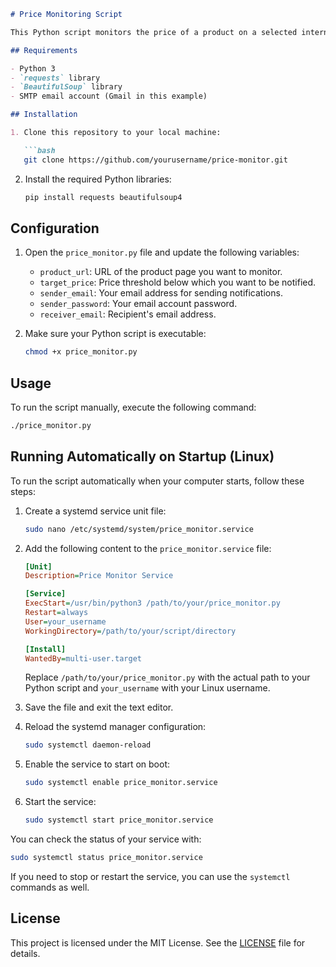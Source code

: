 ```markdown
# Price Monitoring Script

This Python script monitors the price of a product on a selected internet store and sends an email notification if the price drops below a specified threshold.

## Requirements

- Python 3
- `requests` library
- `BeautifulSoup` library
- SMTP email account (Gmail in this example)

## Installation

1. Clone this repository to your local machine:

   ```bash
   git clone https://github.com/yourusername/price-monitor.git
   ```

2. Install the required Python libraries:

   ```bash
   pip install requests beautifulsoup4
   ```

## Configuration

1. Open the `price_monitor.py` file and update the following variables:

   - `product_url`: URL of the product page you want to monitor.
   - `target_price`: Price threshold below which you want to be notified.
   - `sender_email`: Your email address for sending notifications.
   - `sender_password`: Your email account password.
   - `receiver_email`: Recipient's email address.

2. Make sure your Python script is executable:

   ```bash
   chmod +x price_monitor.py
   ```

## Usage

To run the script manually, execute the following command:

```bash
./price_monitor.py
```

## Running Automatically on Startup (Linux)

To run the script automatically when your computer starts, follow these steps:

1. Create a systemd service unit file:

   ```bash
   sudo nano /etc/systemd/system/price_monitor.service
   ```

2. Add the following content to the `price_monitor.service` file:

   ```ini
   [Unit]
   Description=Price Monitor Service

   [Service]
   ExecStart=/usr/bin/python3 /path/to/your/price_monitor.py
   Restart=always
   User=your_username
   WorkingDirectory=/path/to/your/script/directory

   [Install]
   WantedBy=multi-user.target
   ```

   Replace `/path/to/your/price_monitor.py` with the actual path to your Python script and `your_username` with your Linux username.

3. Save the file and exit the text editor.

4. Reload the systemd manager configuration:

   ```bash
   sudo systemctl daemon-reload
   ```

5. Enable the service to start on boot:

   ```bash
   sudo systemctl enable price_monitor.service
   ```

6. Start the service:

   ```bash
   sudo systemctl start price_monitor.service
   ```

You can check the status of your service with:

```bash
sudo systemctl status price_monitor.service
```

If you need to stop or restart the service, you can use the `systemctl` commands as well.

## License

This project is licensed under the MIT License. See the [LICENSE](LICENSE) file for details.
```
